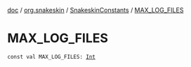 [doc](../../index.md) / [org.snakeskin](../index.md) / [SnakeskinConstants](index.md) / [MAX_LOG_FILES](./-m-a-x_-l-o-g_-f-i-l-e-s.md)

# MAX_LOG_FILES

`const val MAX_LOG_FILES: `[`Int`](https://kotlinlang.org/api/latest/jvm/stdlib/kotlin/-int/index.html)